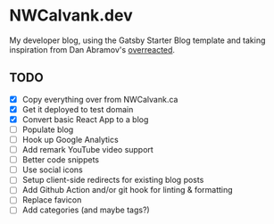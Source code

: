 # NWCalvank.dev

My developer blog, using the Gatsby Starter Blog template and taking inspiration from Dan Abramov's [overreacted](https://overreacted.io/).

## TODO
- [x] Copy everything over from NWCalvank.ca
- [x] Get it deployed to test domain
- [x] Convert basic React App to a blog
- [ ] Populate blog
- [ ] Hook up Google Analytics
- [ ] Add remark YouTube video support
- [ ] Better code snippets
- [ ] Use social icons
- [ ] Setup client-side redirects for existing blog posts
- [ ] Add Github Action and/or git hook for linting & formatting
- [ ] Replace favicon
- [ ] Add categories (and maybe tags?)
